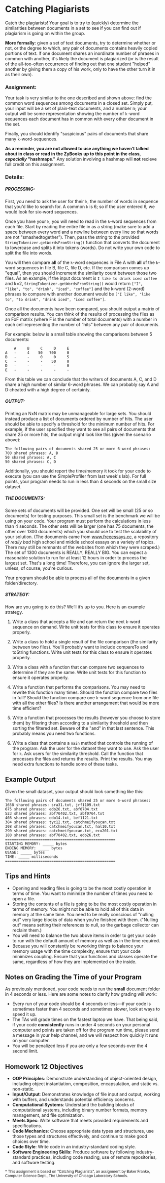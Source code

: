 # Catching Plagiarists

Catch the plagiarists! Your goal is to try to (quickly) determine the similarities between documents in a set to see if you can find out if plagiarism is going on within the group.

**More formally:** given a set of text documents, try to determine whether or not, or the degree to which, any pair of documents contains heavily copied portions of text. If one document shares an inordinate number of phrases in common with another, it's likely the document is plagiarized (or is the result of the all-too-often occurrence of finding out that one student "helped" another by giving them a copy of his work, only to have the other turn it in as their own).

### Assignment:

Your task is very similar to the one described and shown above: find the common word sequences among documents in a closed set.  Simply put, your input will be a set of plain-text documents, and a number n; your output will be some representation showing the number of `k`-word sequences each document has in common with every other document in the set.

Finally, you should identify "suspicious" pairs of documents that share many `k`-word-sequences.

**As a reminder, you are not allowed to use anything we haven’t talked about in class or read in the ZyBooks up to this point in the class, *especially* "hashmaps."** Any solution involving a hashmap will **not** recieve full credit on this assignment.

### Details:

##### PROCESSING:

First, you need to ask the user for their `k`, the number of words in sequence that you'd like to search for. A common `k` is 6; so if the user entered 6, we would look for six-word sequences.

Once you have your `k`, you will need to read in the `k`-word sequences from each file. Start by reading the entire file in as a string (make sure to add a space between every word and a newline between every line so that words are not "smashedtogether"). Then, pass the string to the provided `StringTokenizer.getWordsFromString()` function that converts the document to lowercase and splits it into tokens (words). Do not write your own code to split the file into words.

You will then compare **all** of the `k`-word sequences in File A with **all** of the `k`-word sequences in file B, file C, file D, etc. If the comparison comes up "equal", then you should increment the similarity count between those two files. As an example, if the input document is `I like to drink iced coffee` and k=2, `StringTokenizer.getWordsFromString()` would return `["I", "like", "to", "drink", "iced", "coffee"]` and the k-word (2-word) phrases to compare with another document would be `["I like", "like to", "to drink", "drink iced", "iced coffee"]`.

Once all the documents have been compared, you should output a matrix of comparison results. You can think of the results of processing the files as an FxF matrix (where F is the number of total documents) with a number in each cell representing the number of “hits” between any pair of documents.

For example: below is a small table showing the comparisons between 5 documents:

        A     B     C     D     E
    A   -     4    50   700     0
    B   -     -     0     0     5
    C   -     -     -    50     0
    D   -     -     -     -     0
    E   -     -     -     -     -

From this table we can conclude that the writers of documents A, C, and D share a high number of similar 6-word phrases.  We can probably say A and D cheated with a high degree of certainty.

##### OUTPUT:

Printing an NxN matrix may be unmanageable for large sets.  You should instead produce a list of documents ordered by number of hits.  The user should be able to specify a threshold for the minimum number of hits. For example, if the user specified they want to see all pairs of documents that share 25 or more hits, the output might look like this (given the scenario above):

    The following pairs of documents shared 25 or more 6-word phrases:
    700 shared phrases: A, D
    50 shared phrases: A, C
    50 shared phrases: C, D

Additionally, you should report the time/memory it took for your code to execute (you can use the SimpleProfiler from last week's lab). For full points, your program needs to run in less than 4 seconds on the small size dataset.

##### THE DOCUMENTS:

Some sets of documents will be provided.  One set will be small (25 or so documents) for testing purposes. This small set is the benchmark we will be using on your code. Your program must perform the calculations in less than 4 seconds. The other sets will be larger (one has 75 documents, the other over 1300 documents) which you should use to test the scalability of your solution.  (The documents came from www.freeessays.cc, a repository of _really bad_ high school and middle school essays on a variety of topics. There may still be remnants of the websites from which they were scraped.) The set of 1300 documents is REALLY, REALLY BIG. You can expect a reasonable solution to run for at least 12 hours in order to process the largest set. That's a long time! Therefore, you can ignore the larger set, unless, of course, you're curious.

Your program should be able to process all of the documents in a given folder/directory.  

##### STRATEGY:

How are you going to do this?  We’ll it’s up to you.  Here is an example strategy.

1.  Write a class that accepts a file and can return the next `k`-word sequence on demand. Write unit tests for this class to ensure it operates properly.

2.  Write a class to hold a single result of the file comparison (the similarity between two files). You'll probably want to include compareTo and toString functions. Write unit tests for this class to ensure it operates properly.

3.  Write a class with a function that can compare two sequences to determine if they are the same. Write unit tests for this function to ensure it operates properly.

4.  Write a function that performs the comparisons. You may need to rewrite this function many times. Should the function compare two files in full? Should the function compare one `k`-word sequence from one file with all the other files? Is there another arrangement that would be more time efficient?

5.  Write a function that processes the results (however you choose to store them) by filtering them according to a similarity threshold and then sorting the filtered set. Beware of the "and" in that last sentence. This probably means you need two functions.

6.  Write a class that contains a `main` method that controls the running of the program. Ask the user for the dataset they want to use. Ask the user for `k`. Ask users for the similarity threshold. Call the function that processes the files and returns the results. Print the results. You may need extra functions to handle some of these tasks.

## Example Output

Given the small dataset, your output should look something like this:

    The following pairs of documents shared 25 or more 6-word phrases:
    1658 shared phrases: sra31.txt, jrf1109.txt
    675 shared phrases: edo26.txt, abf0704.txt
    523 shared phrases: abf70402.txt, abf0704.txt
    408 shared phrases: edo14.txt, bef1121.txt
    384 shared phrases: tyc12.txt, catchmeifyoucan.txt
    308 shared phrases: catchmeifyoucan.txt, hal10.txt
    290 shared phrases: catchmeifyoucan.txt, ecu201.txt
    180 shared phrases: abf70402.txt, edo26.txt
    ==================================================
    STARTING MEMORY: _____ bytes
    ENDING MEMORY: _____ bytes
    USAGE: _____ bytes
    TIME: _____ milliseconds
    ==================================================

## Tips and Hints

-   Opening and reading files is going to be the most costly operation in terms of time. You want to minimize the number of times you need to open a file.
-   Storing the contents of a file is going to be the most costly operation in terms of memory. You might not be able to hold all of this data in memory at the same time. You need to be really conscious of "nulling out" very large blocks of data when you're finished with them. ("Nulling out" means setting their references to null, so the garbage collector can reclaim them.)
-   You will need to balance the two above items in order to get your code to run with the default amount of memory as well as in the time required.
-   Because you will constantly be reworking things to balance your memory usage with the time complexity, ensure that your code minimizes coupling. Ensure that your functions and classes operate the same, regardless of how they are implemented on the inside.

## Notes on Grading the Time of your Program

As previously mentioned, your code needs to run the **small** document folder in 4 seconds or less. Here are some notes to clarify how grading will work:

-  Every run of your code should be 4 seconds or less—if your code is sometimes faster than 4 seconds and sometimes slower, look at ways to speed it up.
- The TAs will grade times on the fastest laptop we have. That being said, if your code **consistently** runs in under 4 seconds on your personal computer and points are taken off for the program run time, please send a message in your help channel, and we will respect how quickly it runs on your computer.
- You will be penalized less if you are only a few seconds over the 4 second limit.

## Homework 12 Objectives

- **OOP Principles**: Demonstrate understanding of object-oriented design, including object instantiation, composition, encapsulation, and static vs. non-static.
- **Input/Output**: Demonstrates knowledge of file input and output, working with buffers, and understands potential efficiency concerns.
- **Computational Systems**: Understand the building blocks of computational systems, including binary number formats, memory management, and file optimization.
- **Meets Spec**: Write software that meets provided requirements and specifications.
- **Code Mechanics**: Choose appropriate data types and structures, use those types and structures effectively, and continue to make good choices over time.
- **Code Style**: Write code in an industry-standard coding style.
- **Software Engineering Skills**: Produce software by following industry-standard practices, including code reading, use of remote repositories, and software testing.

<sub>\* This assignment is based on "Catching Plagiarists", an assignment by Baker Franke, Computer Science Dept., The University of Chicago Laboratory Schools.</sub>
